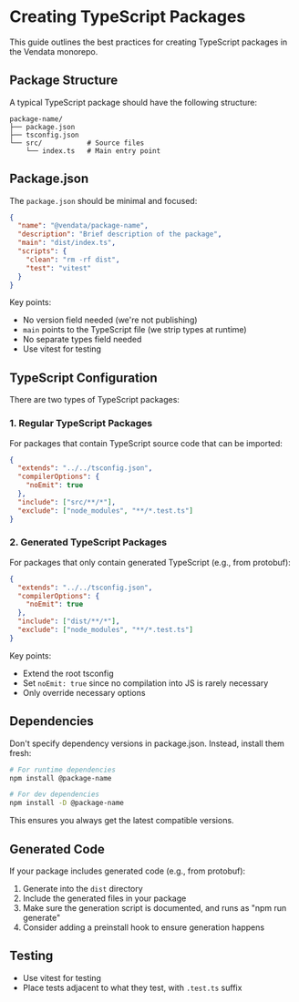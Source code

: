 # Creating TypeScript Packages

This guide outlines the best practices for creating TypeScript packages in the Vendata monorepo.

## Package Structure

A typical TypeScript package should have the following structure:

```
package-name/
├── package.json
├── tsconfig.json
└── src/           # Source files
    └── index.ts   # Main entry point
```

## Package.json

The `package.json` should be minimal and focused:

```json
{
  "name": "@vendata/package-name",
  "description": "Brief description of the package",
  "main": "dist/index.ts",
  "scripts": {
    "clean": "rm -rf dist",
    "test": "vitest"
  }
}
```

Key points:

- No version field needed (we're not publishing)
- `main` points to the TypeScript file (we strip types at runtime)
- No separate types field needed
- Use vitest for testing

## TypeScript Configuration

There are two types of TypeScript packages:

### 1. Regular TypeScript Packages

For packages that contain TypeScript source code that can be imported:

```json
{
  "extends": "../../tsconfig.json",
  "compilerOptions": {
    "noEmit": true
  },
  "include": ["src/**/*"],
  "exclude": ["node_modules", "**/*.test.ts"]
}
```

### 2. Generated TypeScript Packages

For packages that only contain generated TypeScript (e.g., from protobuf):

```json
{
  "extends": "../../tsconfig.json",
  "compilerOptions": {
    "noEmit": true
  },
  "include": ["dist/**/*"],
  "exclude": ["node_modules", "**/*.test.ts"]
}
```

Key points:

- Extend the root tsconfig
- Set `noEmit: true` since no compilation into JS is rarely necessary
- Only override necessary options

## Dependencies

Don't specify dependency versions in package.json. Instead, install them fresh:

```bash
# For runtime dependencies
npm install @package-name

# For dev dependencies
npm install -D @package-name
```

This ensures you always get the latest compatible versions.

## Generated Code

If your package includes generated code (e.g., from protobuf):

1. Generate into the `dist` directory
2. Include the generated files in your package
3. Make sure the generation script is documented, and runs as "npm run generate"
4. Consider adding a preinstall hook to ensure generation happens

## Testing

- Use vitest for testing
- Place tests adjacent to what they test, with `.test.ts` suffix
